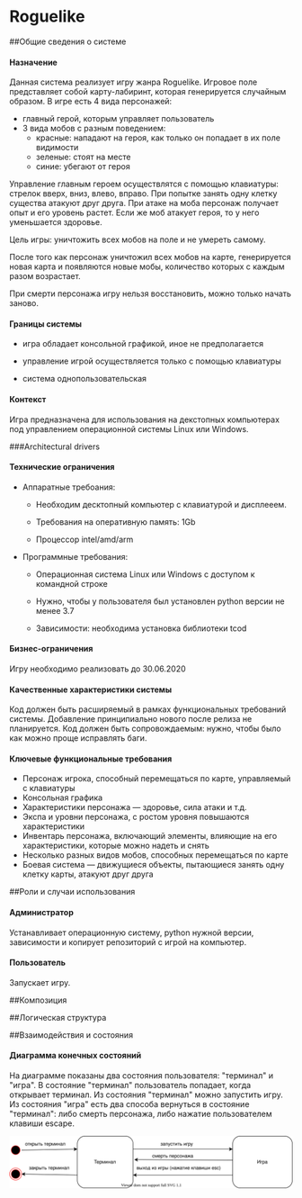 # Roguelike 

##Общие сведения о системе

#### Назначение

Данная система реализует игру жанра Roguelike.
Игровое поле представляет собой карту-лабиринт,
которая  генерируется случайным образом.
В игре есть 4 вида персонажей: 
- главный герой, которым управляет пользователь
- 3 вида мобов с разным поведением: 
   * красные: нападают на героя, как только он попадает в их поле видимости
   * зеленые: стоят на месте
   * синие: убегают от героя
   
Управление главным героем осуществлятся с помощью клавиатуры: стрелок вверх, вниз, влево, вправо.
При попытке занять одну клетку существа атакуют друг друга.
При атаке на моба персонаж получает опыт и его уровень растет.
Если же моб атакует героя, то у него уменьшается здоровье. 

Цель игры: уничтожить всех мобов на поле и не умереть самому.

После того как персонаж уничтожил всех мобов на карте, генерируется новая карта 
и появляются новые мобы, количество которых с каждым разом возрастает.

При смерти персонажа игру нельзя восстановить, можно только начать заново.

#### Границы системы

- игра обладает консольной графикой, иное не предполагается

- управление игрой осуществляется только с помощью клавиатуры

- система однопользовательская


#### Контекст 

Игра предназначена для использования на декстопных компьютерах 
под управлением операционной системы Linux или Windows.

###Architectural drivers

#### Технические ограничения

- Аппаратные требоания:

    * Необходим десктопный компьютер с клавиатурой и дисплееем.
    
    * Требования на оперативную память: 1Gb 
    
    * Процессор intel/amd/arm 
    
    
- Программные требования:

   * Операционная система Linux или Windows c доступом к командной строке

   * Нужно, чтобы у пользователя был установлен python версии не менее 3.7

   * Зависимости: необходима установка библиотеки tcod


#### Бизнес-ограничения

Игру необходимо реализовать до 30.06.2020

#### Качественные характеристики системы

Код должен быть расширяемый в рамках функциональных 
требований системы. Добавление принципиально нового после релиза не планируется.
Код должен быть сопровождаемым: нужно, чтобы было как можно проще исправлять баги.


#### Ключевые функциональные требования

- Персонаж игрока, способный перемещаться по карте,
управляемый с клавиатуры
- Консольная графика
- Характеристики персонажа — здоровье, сила атаки и т.д.
- Экспа и уровни персонажа, с ростом уровня повышаются
характеристики
- Инвентарь персонажа, включающий элементы, влияющие на его
характеристики, которые можно надеть и снять
- Несколько разных видов мобов, способных перемещаться по
карте
- Боевая система — движущиеся объекты, пытающиеся занять
одну клетку карты, атакуют друг друга

##Роли и случаи использования

#### Администратор

Устанавливает операционную систему, python нужной версии, 
зависимости и копирует репозиторий с игрой на компьютер.

#### Пользователь

Запускает игру.

##Композиция 

##Логическая структура

##Взаимодействия и состояния 


#### Диаграмма конечных состояний

На диаграмме показаны два состояния пользователя: "терминал" и "игра".
В состояние "терминал" пользователь попадает, когда открывает терминал.
Из состояния "терминал" можно запустить игру.
Из состояния "игра" есть два способа вернуться в состояние "терминал":
либо смерть персонажа, либо нажатие пользователем клавиши escape.


![](./diagram3.svg)
